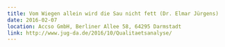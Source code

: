 ```yaml
---
title: Vom Wiegen allein wird die Sau nicht fett (Dr. Elmar Jürgens)
date: 2016-02-07
location: Accso GmbH, Berliner Allee 58, 64295 Darmstadt
link: http://www.jug-da.de/2016/10/Qualitaetsanalyse/
---
```

